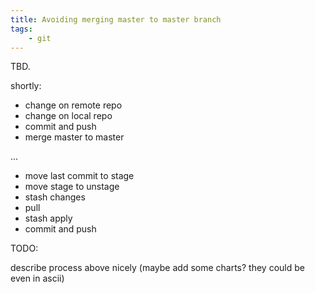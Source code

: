 ```yaml
---
title: Avoiding merging master to master branch
tags:
    - git
---
```


TBD.

shortly:

- change on remote repo
- change on local repo
- commit and push
- merge master to master

...

- move last commit to stage
- move stage to unstage
- stash changes
- pull
- stash apply
- commit and push

TODO:

describe process above nicely (maybe add some charts? they could be even in ascii)
